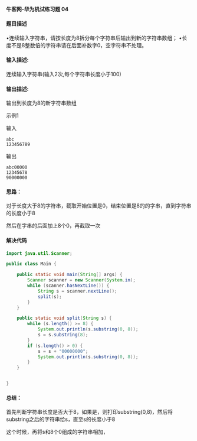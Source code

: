 #### 牛客网-华为机试练习题 04

#### 题目描述

•连续输入字符串，请按长度为8拆分每个字符串后输出到新的字符串数组； 
•长度不是8整数倍的字符串请在后面补数字0，空字符串不处理。 

#### 输入描述:

连续输入字符串(输入2次,每个字符串长度小于100)

#### 输出描述:

输出到长度为8的新字符串数组

示例1

输入

```
abc
123456789
```

输出

```
abc00000
12345678
90000000
```

#### 思路：

对于长度大于8的字符串，截取开始位置是0，结束位置是8的的字串，直到字符串的长度小于8

然后在字串的后面加上8个0，再截取一次

#### 解决代码

```java
import java.util.Scanner;

public class Main {

    public static void main(String[] args) {
        Scanner scanner = new Scanner(System.in);
        while (scanner.hasNextLine()) {
            String s = scanner.nextLine();
            split(s);
        }
    }

    public static void split(String s) {
        while (s.length() >= 8) {
            System.out.println(s.substring(0, 8));
            s = s.substring(8);
        }
        if (s.length() > 0) {
            s = s + "00000000";
            System.out.println(s.substring(0, 8));
        }
    }


}
```



#### 总结：

首先判断字符串长度是否大于8，如果是，则打印substring(0,8)，然后将substring之后的字符串给s，直至s的长度小于8

这个时候，再将s和8个0组成的字符串相加，
